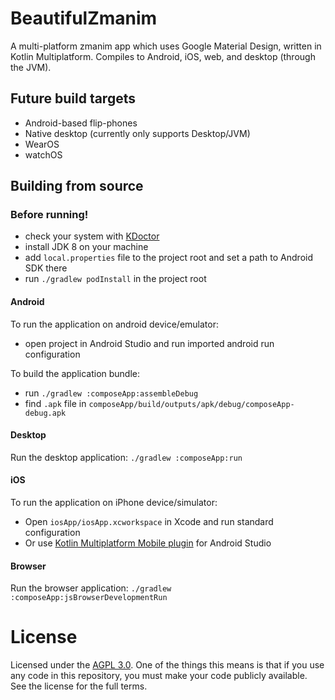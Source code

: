 # BeautifulZmanim
A multi-platform zmanim app which uses Google Material Design, written in Kotlin Multiplatform. Compiles to Android, iOS, web, and desktop (through the JVM).

## Future build targets 
 - Android-based flip-phones
 - Native desktop (currently only supports Desktop/JVM)
 - WearOS
 - watchOS

## Building from source

### Before running!
 - check your system with [KDoctor](https://github.com/Kotlin/kdoctor)
 - install JDK 8 on your machine
 - add `local.properties` file to the project root and set a path to Android SDK there
 - run `./gradlew podInstall` in the project root

#### Android
To run the application on android device/emulator:  
 - open project in Android Studio and run imported android run configuration

To build the application bundle:
 - run `./gradlew :composeApp:assembleDebug`
 - find `.apk` file in `composeApp/build/outputs/apk/debug/composeApp-debug.apk`

#### Desktop
Run the desktop application: `./gradlew :composeApp:run`

#### iOS
To run the application on iPhone device/simulator:
 - Open `iosApp/iosApp.xcworkspace` in Xcode and run standard configuration
 - Or use [Kotlin Multiplatform Mobile plugin](https://plugins.jetbrains.com/plugin/14936-kotlin-multiplatform-mobile) for Android Studio

#### Browser
Run the browser application: `./gradlew :composeApp:jsBrowserDevelopmentRun`

# License
Licensed under the [AGPL 3.0](https://www.gnu.org/licenses/agpl-3.0.en.html). One of the things this means is that if you use any code in this repository, you must make your code publicly available. See the license for the full terms.
